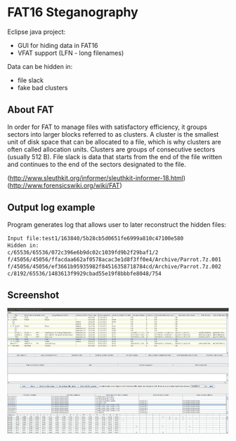 # FAT16 Steganography

Eclipse java project:
* GUI for hiding data in FAT16
* VFAT support (LFN - long filenames)

Data can be hidden in:
* file slack
* fake bad clusters

## About FAT

In order for FAT to manage files with satisfactory efficiency, it groups sectors into larger blocks referred to as clusters. A cluster is the smallest unit of disk space that can be allocated to a file, which is why clusters are often called allocation units. Clusters are groups of consecutive sectors (usually 512 B). File slack is data that starts from the end of the file written and continues to the end of the sectors designated to the file.

(http://www.sleuthkit.org/informer/sleuthkit-informer-18.html)
(http://www.forensicswiki.org/wiki/FAT)

## Output log example
Program generates log that allows user to later reconstruct the hidden files:
```
Input file:test1/163840/5b28cb5d0651fe6999a810c47100e580
Hidden in:
c/65536/65536/072c396e6b9dc02c1039fd9b2f29baf1/2
f/45056/45056/ffacdaa662af0578acac3e1d8f3ff0e4/Archive/Parrot.7z.001
f/45056/45056/ef3661b95935982f84516358718784cd/Archive/Parrot.7z.002
c/8192/65536/1483613f9929cbad55e19f8bbbfe8048/754
```

## Screenshot
![Alt text](/screenshot/screenshot.jpg "Screenshot")
